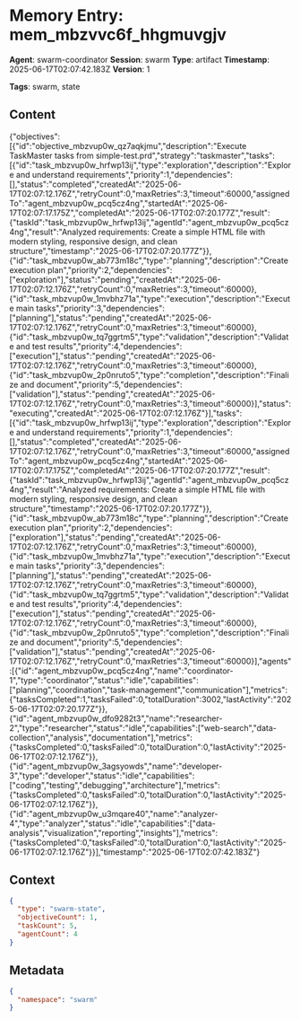 # Memory Entry: mem_mbzvvc6f_hhgmuvgjv

**Agent**: swarm-coordinator
**Session**: swarm
**Type**: artifact
**Timestamp**: 2025-06-17T02:07:42.183Z
**Version**: 1

**Tags**: swarm, state

## Content

{"objectives":[{"id":"objective_mbzvup0w_qz7aqkjmu","description":"Execute TaskMaster tasks from simple-test.prd","strategy":"taskmaster","tasks":[{"id":"task_mbzvup0w_hrfwp13ij","type":"exploration","description":"Explore and understand requirements","priority":1,"dependencies":[],"status":"completed","createdAt":"2025-06-17T02:07:12.176Z","retryCount":0,"maxRetries":3,"timeout":60000,"assignedTo":"agent_mbzvup0w_pcq5cz4ng","startedAt":"2025-06-17T02:07:17.175Z","completedAt":"2025-06-17T02:07:20.177Z","result":{"taskId":"task_mbzvup0w_hrfwp13ij","agentId":"agent_mbzvup0w_pcq5cz4ng","result":"Analyzed requirements: Create a simple HTML file with modern styling, responsive design, and clean structure","timestamp":"2025-06-17T02:07:20.177Z"}},{"id":"task_mbzvup0w_ab773m18c","type":"planning","description":"Create execution plan","priority":2,"dependencies":["exploration"],"status":"pending","createdAt":"2025-06-17T02:07:12.176Z","retryCount":0,"maxRetries":3,"timeout":60000},{"id":"task_mbzvup0w_1mvbhz71a","type":"execution","description":"Execute main tasks","priority":3,"dependencies":["planning"],"status":"pending","createdAt":"2025-06-17T02:07:12.176Z","retryCount":0,"maxRetries":3,"timeout":60000},{"id":"task_mbzvup0w_tq7ggrtm5","type":"validation","description":"Validate and test results","priority":4,"dependencies":["execution"],"status":"pending","createdAt":"2025-06-17T02:07:12.176Z","retryCount":0,"maxRetries":3,"timeout":60000},{"id":"task_mbzvup0w_2p0nruto5","type":"completion","description":"Finalize and document","priority":5,"dependencies":["validation"],"status":"pending","createdAt":"2025-06-17T02:07:12.176Z","retryCount":0,"maxRetries":3,"timeout":60000}],"status":"executing","createdAt":"2025-06-17T02:07:12.176Z"}],"tasks":[{"id":"task_mbzvup0w_hrfwp13ij","type":"exploration","description":"Explore and understand requirements","priority":1,"dependencies":[],"status":"completed","createdAt":"2025-06-17T02:07:12.176Z","retryCount":0,"maxRetries":3,"timeout":60000,"assignedTo":"agent_mbzvup0w_pcq5cz4ng","startedAt":"2025-06-17T02:07:17.175Z","completedAt":"2025-06-17T02:07:20.177Z","result":{"taskId":"task_mbzvup0w_hrfwp13ij","agentId":"agent_mbzvup0w_pcq5cz4ng","result":"Analyzed requirements: Create a simple HTML file with modern styling, responsive design, and clean structure","timestamp":"2025-06-17T02:07:20.177Z"}},{"id":"task_mbzvup0w_ab773m18c","type":"planning","description":"Create execution plan","priority":2,"dependencies":["exploration"],"status":"pending","createdAt":"2025-06-17T02:07:12.176Z","retryCount":0,"maxRetries":3,"timeout":60000},{"id":"task_mbzvup0w_1mvbhz71a","type":"execution","description":"Execute main tasks","priority":3,"dependencies":["planning"],"status":"pending","createdAt":"2025-06-17T02:07:12.176Z","retryCount":0,"maxRetries":3,"timeout":60000},{"id":"task_mbzvup0w_tq7ggrtm5","type":"validation","description":"Validate and test results","priority":4,"dependencies":["execution"],"status":"pending","createdAt":"2025-06-17T02:07:12.176Z","retryCount":0,"maxRetries":3,"timeout":60000},{"id":"task_mbzvup0w_2p0nruto5","type":"completion","description":"Finalize and document","priority":5,"dependencies":["validation"],"status":"pending","createdAt":"2025-06-17T02:07:12.176Z","retryCount":0,"maxRetries":3,"timeout":60000}],"agents":[{"id":"agent_mbzvup0w_pcq5cz4ng","name":"coordinator-1","type":"coordinator","status":"idle","capabilities":["planning","coordination","task-management","communication"],"metrics":{"tasksCompleted":1,"tasksFailed":0,"totalDuration":3002,"lastActivity":"2025-06-17T02:07:20.177Z"}},{"id":"agent_mbzvup0w_dfo9282t3","name":"researcher-2","type":"researcher","status":"idle","capabilities":["web-search","data-collection","analysis","documentation"],"metrics":{"tasksCompleted":0,"tasksFailed":0,"totalDuration":0,"lastActivity":"2025-06-17T02:07:12.176Z"}},{"id":"agent_mbzvup0w_3agsyowds","name":"developer-3","type":"developer","status":"idle","capabilities":["coding","testing","debugging","architecture"],"metrics":{"tasksCompleted":0,"tasksFailed":0,"totalDuration":0,"lastActivity":"2025-06-17T02:07:12.176Z"}},{"id":"agent_mbzvup0w_u3mqare40","name":"analyzer-4","type":"analyzer","status":"idle","capabilities":["data-analysis","visualization","reporting","insights"],"metrics":{"tasksCompleted":0,"tasksFailed":0,"totalDuration":0,"lastActivity":"2025-06-17T02:07:12.176Z"}}],"timestamp":"2025-06-17T02:07:42.183Z"}

## Context

```json
{
  "type": "swarm-state",
  "objectiveCount": 1,
  "taskCount": 5,
  "agentCount": 4
}
```

## Metadata

```json
{
  "namespace": "swarm"
}
```
